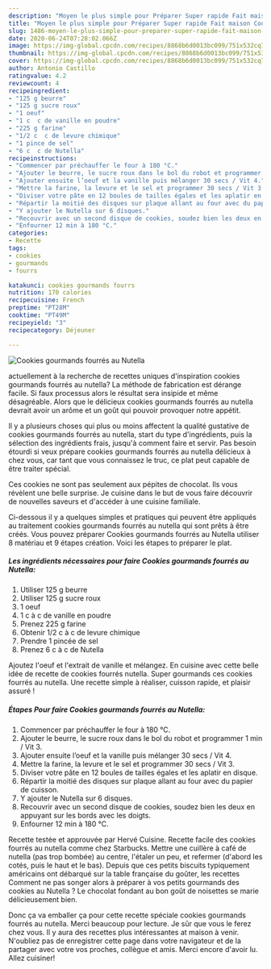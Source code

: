 ```yaml
---
description: "Moyen le plus simple pour Préparer Super rapide Fait maison Cookies gourmands fourrés au Nutella"
title: "Moyen le plus simple pour Préparer Super rapide Fait maison Cookies gourmands fourrés au Nutella"
slug: 1486-moyen-le-plus-simple-pour-preparer-super-rapide-fait-maison-cookies-gourmands-fourres-au-nutella
date: 2020-06-24T07:28:02.066Z
image: https://img-global.cpcdn.com/recipes/8868b6d0013bc099/751x532cq70/cookies-gourmands-fourres-au-nutella-photo-principale-de-la-recette.jpg
thumbnail: https://img-global.cpcdn.com/recipes/8868b6d0013bc099/751x532cq70/cookies-gourmands-fourres-au-nutella-photo-principale-de-la-recette.jpg
cover: https://img-global.cpcdn.com/recipes/8868b6d0013bc099/751x532cq70/cookies-gourmands-fourres-au-nutella-photo-principale-de-la-recette.jpg
author: Antonio Castillo
ratingvalue: 4.2
reviewcount: 4
recipeingredient:
- "125 g beurre"
- "125 g sucre roux"
- "1 oeuf"
- "1 c  c de vanille en poudre"
- "225 g farine"
- "1/2 c  c de levure chimique"
- "1 pince de sel"
- "6 c  c de Nutella"
recipeinstructions:
- "Commencer par préchauffer le four à 180 °C."
- "Ajouter le beurre, le sucre roux dans le bol du robot et programmer 1 min / Vit 3."
- "Ajouter ensuite l’oeuf et la vanille puis mélanger 30 secs / Vit 4."
- "Mettre la farine, la levure et le sel et programmer 30 secs / Vit 3."
- "Diviser votre pâte en 12 boules de tailles égales et les aplatir en disque."
- "Répartir la moitié des disques sur plaque allant au four avec du papier de cuisson."
- "Y ajouter le Nutella sur 6 disques."
- "Recouvrir avec un second disque de cookies, soudez bien les deux en appuyant sur les bords avec les doigts."
- "Enfourner 12 min à 180 °C."
categories:
- Recette
tags:
- cookies
- gourmands
- fourrs

katakunci: cookies gourmands fourrs 
nutrition: 170 calories
recipecuisine: French
preptime: "PT28M"
cooktime: "PT49M"
recipeyield: "3"
recipecategory: Déjeuner

---
```



![Cookies gourmands fourrés au Nutella](https://img-global.cpcdn.com/recipes/8868b6d0013bc099/751x532cq70/cookies-gourmands-fourres-au-nutella-photo-principale-de-la-recette.jpg)

actuellement à la recherche de recettes uniques d'inspiration cookies gourmands fourrés au nutella? La méthode de fabrication est dérange facile. Si faux processus alors le résultat sera insipide et même désagréable. Alors que le délicieux cookies gourmands fourrés au nutella devrait avoir un arôme et un goût qui pouvoir provoquer notre appétit.

Il y a plusieurs choses qui plus ou moins affectent la qualité gustative de cookies gourmands fourrés au nutella, start du type d'ingrédients, puis la sélection des ingrédients frais, jusqu'à comment faire et servir. Pas besoin étourdi si veux prépare cookies gourmands fourrés au nutella délicieux à chez vous, car tant que vous connaissez le truc, ce plat peut capable de être traiter spécial.

Ces cookies ne sont pas seulement aux pépites de chocolat. Ils vous révèlent une belle surprise. Je cuisine dans le but de vous faire découvrir de nouvelles saveurs et d&#39;accéder à une cuisine familiale.


Ci-dessous il y a quelques simples et pratiques qui peuvent être appliqués au traitement cookies gourmands fourrés au nutella qui sont prêts à être créés. Vous pouvez préparer Cookies gourmands fourrés au Nutella utiliser 8 matériau et 9 étapes création. Voici les étapes to préparer le plat.

<!--inarticleads1-->

##### Les ingrédients nécessaires pour faire Cookies gourmands fourrés au Nutella:

1. Utiliser 125 g beurre
1. Utiliser 125 g sucre roux
1.  1 oeuf
1.  1 c à c de vanille en poudre
1. Prenez 225 g farine
1. Obtenir 1/2 c à c de levure chimique
1. Prendre 1 pincée de sel
1. Prenez 6 c à c de Nutella


Ajoutez l&#39;oeuf et l&#39;extrait de vanille et mélangez. En cuisine avec cette belle idée de recette de cookies fourrés nutella. Super gourmands ces cookies fourrés au nutella. Une recette simple à réaliser, cuisson rapide, et plaisir assuré ! 

<!--inarticleads2-->

##### Étapes Pour faire Cookies gourmands fourrés au Nutella:

1. Commencer par préchauffer le four à 180 °C.
1. Ajouter le beurre, le sucre roux dans le bol du robot et programmer 1 min / Vit 3.
1. Ajouter ensuite l’oeuf et la vanille puis mélanger 30 secs / Vit 4.
1. Mettre la farine, la levure et le sel et programmer 30 secs / Vit 3.
1. Diviser votre pâte en 12 boules de tailles égales et les aplatir en disque.
1. Répartir la moitié des disques sur plaque allant au four avec du papier de cuisson.
1. Y ajouter le Nutella sur 6 disques.
1. Recouvrir avec un second disque de cookies, soudez bien les deux en appuyant sur les bords avec les doigts.
1. Enfourner 12 min à 180 °C.


Recette testée et approuvée par Hervé Cuisine. Recette facile des cookies fourrés au nutella comme chez Starbucks. Mettre une cuillère à café de nutella (pas trop bombée) au centre, l&#39;étaler un peu, et refermer (d&#39;abord les cotés, puis le haut et le bas). Depuis que ces petits biscuits typiquement américains ont débarqué sur la table française du goûter, les recettes Comment ne pas songer alors à préparer à vos petits gourmands des cookies au Nutella ? Le chocolat fondant au bon goût de noisettes se marie délicieusement bien. 


Donc ça va emballer ça pour cette recette spéciale cookies gourmands fourrés au nutella. Merci beaucoup pour lecture. Je sûr que vous le ferez chez vous. Il y aura des recettes plus  intéressantes at maison à venir. N'oubliez pas de enregistrer cette page dans votre navigateur et de la partager avec votre vos proches, collègue et amis. Merci encore d'avoir lu. Allez cuisiner!
